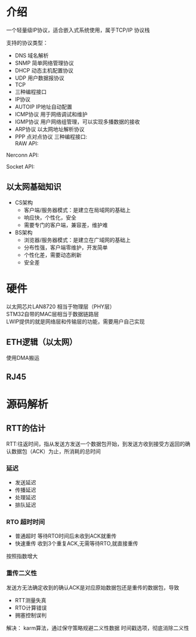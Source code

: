 # 介绍

一个轻量级IP协议，适合嵌入式系统使用，属于TCP/IP 协议栈     

支持的协议类型：
- DNS 域名解析
- SNMP 简单网络管理协议
- DHCP 动态主机配置协议
- UDP 用户数据报协议
- TCP 
- 三种编程接口
- IP协议
- AUTOIP IP地址自动配置
- ICMP协议 用于网络调试和维护
- IGMP协议 用户网络组管理，可以实现多播数据的接收
- ARP协议 以太网地址解析协议
- PPP 点对点协议
三种编程接口:       
RAW API:

Nerconn API:


Socket API:

## 以太网基础知识

- CS架构
  - 客户端/服务器模式：是建立在局域网的基础上
  - 响应快，个性化，安全
  - 需要专门的客户端，兼容差，维护难
- BS架构
  - 浏览器/服务器模式：是建立在广域网的基础上
  - 分布性强，客户端零维护，开发简单
  - 个性化差，需要动态刷新
  - 安全差
  
# 硬件

以太网芯片LAN8720 相当于物理层（PHY层）  
STM32自带的MAC层相当于数据链路层        
LWIP提供的就是网络层和传输层的功能，需要用户自己实现    

## ETH逻辑（以太网）

使用DMA搬运



## RJ45



# 源码解析


## RTT的估计

RTT:往返时间，指从发送方发送一个数据包开始，到发送方收到接受方返回的确认数据包（ACK）为止，所消耗的总时间   

### 延迟
- 发送延迟
- 传播延迟
- 处理延迟
- 排队延迟


### RTO 超时时间

- 普通超时 等待RTO时间后未收到ACK就重传
- 快速重传 收到3个重复ACK,无需等待RTO,就直接重传

按照指数增大    

### 重传二义性

发送方无法确定收到的确认ACK是对应原始数据包还是重传的数据包，导致 
- RTT测量失真
- RTO计算错误
- 拥塞控制误判

解决：
karm算法，通过保守策略规避二义性数据
时间戳选项，彻底消除二义性


